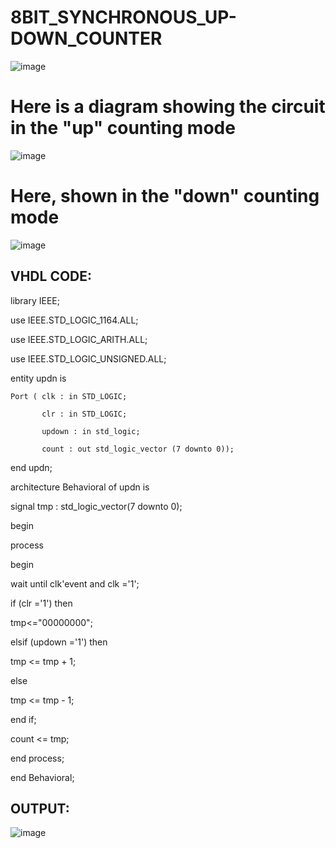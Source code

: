 # 8BIT_SYNCHRONOUS_UP-DOWN_COUNTER
![image](https://github.com/RESMIRNAIR/8BIT_SYNCHRONOUS_UP-DOWN_COUNTER/assets/154305926/e1af47bf-e77f-446e-9fe0-e0ca3d1a7cfd)
# Here is a diagram showing the circuit in the "up" counting mode
![image](https://github.com/RESMIRNAIR/8BIT_SYNCHRONOUS_UP-DOWN_COUNTER/assets/154305926/8a6dd34b-5226-4d93-9bff-d87ab85aeabc)
# Here, shown in the "down" counting mode
![image](https://github.com/RESMIRNAIR/8BIT_SYNCHRONOUS_UP-DOWN_COUNTER/assets/154305926/9a30ebd6-6692-48d0-b64b-41b896d6de4a)
## VHDL CODE:
library IEEE;

use IEEE.STD_LOGIC_1164.ALL;

use IEEE.STD_LOGIC_ARITH.ALL;

use IEEE.STD_LOGIC_UNSIGNED.ALL;

entity updn is

    Port ( clk : in STD_LOGIC;
    
           clr : in STD_LOGIC;
           
           updown : in std_logic;
           
           count : out std_logic_vector (7 downto 0));

end updn;

architecture Behavioral of updn is

signal tmp : std_logic_vector(7 downto 0);


begin

process

begin

wait until clk'event and clk ='1';

if (clr ='1') then

tmp<="00000000";

elsif (updown ='1') then

tmp <= tmp + 1;

else

tmp <= tmp - 1;


end if;

count <= tmp;

end process;

end Behavioral;
## OUTPUT:

![image](https://github.com/RESMIRNAIR/8BIT_SYNCHRONOUS_UP-DOWN_COUNTER/assets/165563035/08e308fa-5565-46c1-aae9-9157824c3799)
